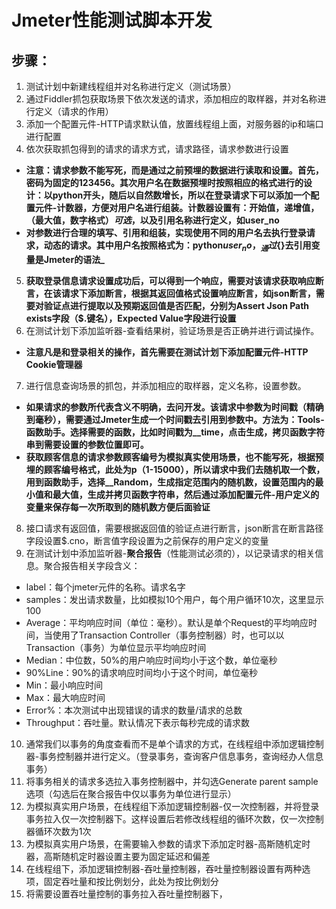 # Jmeter性能测试脚本开发
## 步骤：
1. 测试计划中新建线程组并对名称进行定义（测试场景）
2. 通过Fiddler抓包获取场景下依次发送的请求，添加相应的取样器，并对名称进行定义（请求的作用）
3. 添加一个配置元件-HTTP请求默认值，放置线程组上面，对服务器的ip和端口进行配置
4. 依次获取抓包得到的请求的请求方式，请求路径，请求参数进行设置
- **注意：请求参数不能写死，而是通过之前预埋的数据进行读取和设置。首先，密码为固定的123456。其次用户名在数据预埋时按照相应的格式进行的设计：以python开头，随后以自然数增长，所以在登录请求下可以添加一个配置元件-计数器，方便对用户名进行组装。计数器设置有：开始值，递增值，（最大值，数字格式）*可选*，以及引用名称进行定义，如user_no**
- **对参数进行合理的填写、引用和组装，实现使用不同的用户名去执行登录请求，动态的请求。其中用户名按照格式为：python${user_no}，_通过${}去引用变量是Jmeter的语法_**
5. **获取登录信息请求设置成功后，可以得到一个响应，需要对该请求获取响应断言，在该请求下添加断言，根据其返回值格式设置响应断言，如json断言，需要对验证点进行提取以及预期返回值是否匹配，分别为Assert Json Path exists字段（$.键名），Expected Value字段进行设置**
6. 在测试计划下添加监听器-查看结果树，验证场景是否正确并进行调试操作。
- **注意凡是和登录相关的操作，首先需要在测试计划下添加配置元件-HTTP Cookie管理器**
7. 进行信息查询场景的抓包，并添加相应的取样器，定义名称，设置参数。
- **如果请求的参数所代表含义不明确，去问开发。该请求中参数为时间戳（精确到毫秒），需要通过Jmeter生成一个时间戳去引用到参数中。方法为：Tools-函数助手。选择需要的函数，比如时间戳为__time，点击生成，拷贝函数字符串到需要设置的参数位置即可。**
- **获取顾客信息的请求参数顾客编号为模拟真实使用场景，也不能写死，根据预埋的顾客编号格式，此处为p（1-15000），所以请求中我们去随机取一个数，用到函数助手，选择__Random，生成指定范围内的随机数，设置范围内的最小值和最大值，生成并拷贝函数字符串，然后通过添加配置元件-用户定义的变量来保存每一次所取到的随机数方便后面验证**
8. 接口请求有返回值，需要根据返回值的验证点进行断言，json断言在断言路径字段设置$.cno，断言值字段设置为之前保存的用户定义的变量
9. 在测试计划中添加监听器-**聚合报告**（性能测试必须的），以记录请求的相关信息。聚合报告相关字段含义：
- label：每个jmeter元件的名称。请求名字
- samples：发出请求数量，比如模拟10个用户，每个用户循环10次，这里显示100
- Average：平均响应时间（单位：毫秒）。默认是单个Request的平均响应时间，当使用了Transaction Controller（事务控制器）时，也可以以Transaction（事务）为单位显示平均响应时间
- Median：中位数，50%的用户响应时间均小于这个数，单位毫秒
- 90%Line：90%的请求响应时间均小于这个时间，单位毫秒
- Min：最小响应时间
- Max：最大响应时间
- Error%：本次测试中出现错误的请求的数量/请求的总数
- Throughput：吞吐量。默认情况下表示每秒完成的请求数
10. 通常我们以事务的角度查看而不是单个请求的方式，在线程组中添加逻辑控制器-事务控制器并进行定义。（登录事务，查询客户信息事务，查询经办人信息事务）
11. 将事务相关的请求多选拉入事务控制器中，并勾选Generate parent sample选项（勾选后在聚合报告中仅以事务为单位进行显示）
12. 为模拟真实用户场景，在线程组下添加逻辑控制器-仅一次控制器，并将登录事务拉入仅一次控制器下。这样设置后若修改线程组的循环次数，仅一次控制器循环次数为1次
13. 为模拟真实用户场景，在需要输入参数的请求下添加定时器-高斯随机定时器，高斯随机定时器设置主要为固定延迟和偏差
14. 在线程组下，添加逻辑控制器-吞吐量控制器，吞吐量控制器设置有两种选项，固定吞吐量和按比例划分，此处为按比例划分
15. 将需要设置吞吐量控制的事务拉入吞吐量控制器下，
